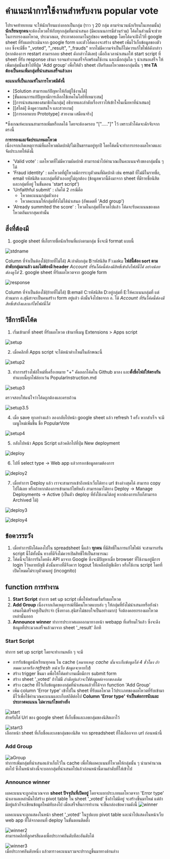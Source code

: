 # คำแนะนำการใช้งานสำหรับงาน popular vote
  โปรเจคท้ายเทอม จะให้นักเรียนแบ่งออกเป็นกลุ่ม (ราว ๆ 20 กลุ่ม ตามจำนวนนักเรียนในเทอมนั้น) **นักเรียนทุกคน**จะต้องโหวตให้กับทุกกลุ่มที่มานำเสนอ (มีคะแนนการมีส่วนร่วม) โค้ดในส่วนนี้จะช่วยในการกรองผลโหวต, ประมวลผล, ประกาศออกมาในรูปของ webapp โดยโค้ดจะฝังไว้ที่ google sheet ที่รับผลประเมินจาก google form และตัวโค้ดเองจะสร้าง sheet เพิ่มไว้เก็บข้อมูลของตัวเอง ซึ่งจะมีชื่อ "_voted", "_result", "_frauds" หากไม่มีความจำเป็นก็ไม่ควรแก้ไขไฟล์ดังกล่าว (หากต้องการ restart สามารถลบ sheet ดังกล่าวได้เลย)
  เมื่อถึงเวลานำเสนอให้ start script ที่ sheet ที่รับ response เข้ามา รอจนทำงานเสร็จจึงพร้อมใช้งาน และเมื่อกลุ่มใด ๆ นำเสนอเสร็จ ให้เพิ่มกลุ่มนั้นเข้าไปที่ปุ่ม 'Add group' เพื่อให้ตัว sheet เปิดรับผลโหวตของกลุ่มนั้น ๆ **ทาง TA ต้องเป็นคนเพิ่มกลุ่มที่นำเสนอเสร็จแล้วเอง**
  
  **คะแนนที่เป็นเกณฑ์ในการโหวตมีดังนี้**
- [Solution สามารถแก้ปัญหาให้กับผู้ใช้งานได้]
- [ขั้นตอนการแก้ปัญหามีการเลือกใช้เทคโนโลยีที่เหมาะสม]
- [[การนำเสนอของสมาชิกในกลุ่ม] อธิบายและลำดับเรื่องราวให้เข้าใจในเนื้อหาที่นำเสนอ]
- [[สไลด์] ดึงดูความสนใจ และสวยงาม]
- [[การออกแบบ Prototype] สวยงาม เสมือนจริง]

*ซึ่งเกณฑ์คะแนนสามารถเพิ่มหรือลดได้ โดยจะต้องครอบ "["....."]" ไว้ เพราะตัวโค้ดจะดักจับจากตรงนี้

 **การกรองและจัดประเภทผลโหวต**\
  เนื่องจากเกิดเหตุการณ์ที่ผลโหวตผิดปกติ/ไม่เป็นธรรมอยู่ทุกปี โดยโค้ดนี้จะทำการกรองผลโหวตและจัดประเภทให้ดังนี้
  - 'Valid vote' : ผลโหวตที่ไม่มีความผิดปกติ สามารถนำไปคำนวณเป็นคะแนนจริงของกลุ่มนั้น ๆ ได้
  - 'Fraud identity' : ผลโหวตที่ผู้โหวตมีการระบุตัวตนที่ผิดปกติ เช่น email ที่ไม่มีในรายชื่อ, email รหัสนิสิต และกลุ่มที่ตัวเองอยู่ไม่ถูกต้อง (ข้อมูลพวกนี้ดึงมาจาก sheet ที่มีรายชื่อนิสิตและกลุ่มที่อยู่ ในขั้นตอน 'start script')
  - 'Unfaithful submit' : เกิดได้ 2 กรณีคือ
     - โหวตคะแนนกลุ่มตัวเอง
     - โหวตคะแนนให้กลุ่มที่ยังไม่ได้นำเสนอ (อัพเดตที่ 'Add group')
  - 'Already summited the score' : โหวตในกลุ่มที่โหวตไปแล้ว โค้ดจะรับคะแนนของผลโหวตอันแรกสุดเท่านั้น


## สิ่งที่ต้องมี
1. google sheet ที่เก็บรายชื่อนักเรียนที่แบ่งตามกลุ่ม ซึ่งจะมี format แบบนี้

  ![stdname](./Asset/stdname.png)
  
  Column ที่จำเป็นต้องใช้(ย้ายที่ไม่ได้) A:ลำดับกลุ่ม B:รหัสนิสิต F:เมลku 
  **ไฟล์นี้ต้อง sort ตามลำดับกลุ่มมาแล้ว และไม่ต้องมี header**
  *Account ที่รันโค้ดนี้ต้องมีสิทธิ์เข้าถึงไฟล์นี้ได้ อย่างน้อยต้องดูได้*
2. google sheet ที่รับผลโหวตจาก google form

  ![response](./Asset/response.png)
  
  Column ที่จำเป็นต้องใช้(ย้ายที่ไม่ได้) B:email C:รหัสนิสิต D:อยู่กลุ่มที่ E:ให้คะแนนกลุ่มที่
  แต่ส่วนมาก อ.สุนิสาจะเป็นคนสร้าง form อยู่แล้ว ดังนั้นจึงไปขอจาก อ. ได้
  *Account ที่รันโค้ดนี้ต้องมีสิทธิ์เข้าถึงและแก้ไขไฟล์นี้ได้*
  
## วิธีการฝังโค้ด
1. เริ่มเข้ามาที่ sheet ที่รับผลโหวต เข้ามาที่เมนู Extensions > Apps script

![setup](./Asset/setup.png)

2. เมื่อคลิกที่ Apps script จะได้หน้าต่างใหม่ในลักษณะนี้

![setup2](./Asset/setup2.png)

3. ทำการสร้างไฟล์ใหม่ที่เครื่องหมาย "+" คัดลอกโค้ดใน Github มาลง และ**ตั้งชื่อไฟล์ให้ตรงกัน** ทำแบบนี้ทุกไฟล์ยกเว้น PopularInstruction.md

![setup3](./Asset/setup3.png)

ตรวจสอบให้แน่ใจว่าโค้ดถูกต้องและครบถ้วน

![setup3.5](./Asset/setup3(2).png)

4. เมื่อ save ทุกอย่างแล้ว ลองกลับไปหน้า google sheet แล้ว refresh 1 ครั้ง หากสำเร็จ จะมีเมนูใหม่เพิ่มขึ้น ชื่อ PopularVote

![setup4](./Asset/setup4.png)

5. กลับไปหน้า Apps Script แล้วคลิกไปที่ปุ่ม New deployment

![deploy](./Asset/deploy.png)

6. ไปที่ select type -> Web app แล้วกรอกข้อมูลตามต้องการ

![deploy2](./Asset/deploy2.png)

7. เมื่อทำการ Deploy แล้ว เราจะสามารถเข้าถึงหน้าเว็บได้ทาง url ข้างล่างสุดได้ สามารถ copy ไปได้เลย หรือถ้าหากต้องการเข้ามาแก้ไขทีหลัง สามารถมาได้ทาง Deploy -> Manage Deployments -> Active (เป็นตัว deploy ที่ยังใช้งานได้อยู่ หากต้องการเก็บก็สามารถ Archived ได้)

![deploy3](./Asset/deploy3.png)

![deploy4](./Asset/deploy4.png)

## ข้อควรระวัง
1. เมื่อทำการฝังโค้ดลงไปใน spreadsheet นี้แล้ว **ทุกคน** ที่มีสิทธิ์ในการแก้ไขไฟล์ จะสามารถรัน script นี้ได้ทั้งนั้น ทางที่ดีจึงไม่ควรเปิดสิทธิ์ให้เป็นสาธารณะ
2. โค้ดนี้จะใช้การรันโดยดึง API มาจาก Google ซึ่งจะมีปัญหาเมื่อ browser ที่ใช้งานอยู่มีการ login ไว้หลายบัญชี ดังนั้นทางที่ดีจึงควร logout ให้เหลือบัญชีเดียว หรือใช้งาน script โดยที่เปิดโหมดไม่ระบุตัวตนอยู่ (incognito)

## function การทำงาน
  1. **Start Script** ทำการ set up script เพื่อให้พร้อมเรื่มรับผลโหวต
  2. **Add Group** เนื่องจากเกิดเหตุการณ์ที่มีคนโหวตแบบส่ง ๆ ให้กลุ่มที่ยังไม่นำเสนอหรือยังนำเสนอไม่เสร็จอยู่เป็นประจำ (ซึ่งทางอ.สุนิสาไม่ชอบใจเป็นอย่างมาก) จึงต้องคอยกรองผลโหวตเหล่านั้นออก
  3. **Announce winner** ทำการประกาศผลออกมาทางหน้า webapp ที่เตรียมไว้แล้ว ซึ่งจะดึงข้อมูลที่ประมวลเสร็จแล้วมาจาก sheet '_result' อีกที

### Start Script
  ทำการ set up script โดยจะทำงานหลัก ๆ จะมี
  - การรับข้อมูลนักเรียนทุกคน ใน cache (*หมายเหตุ: cache นั้นจะเก็บข้อมูลได้ 4 ชั่วโมง ถ้าหมดเวลาหรือ refresh หน้าเว็บ ข้อมูลจะหายไป*)
  - สร้าง trigger ขึ้นมา ดพื่อให้โค้ดทำงานเมื่อมีการ submit form
  - สร้าง sheet '_voted' ถ้าไม่มี *ถ้ามีอยู่แล้วจะใช้ข้อมูลต่อจากของเดิม*
  - สร้าง cache ที่ไว้เก็บข้อมูลของกลุ่มที่นำเสนอแล้วที่ได้จาก function 'Add Group'
  - เพิ่ม column 'Error type' เข้าไปใน sheet ที่รับผลโหวต ไว้ประเภทของผลโหวตที่รับเข้ามา มีไว้เพื่อใช้คำนวณคะแนนและเก็บสถิติต่อไป
    **Column 'Error type' จำเป็นต่อการนับและประกาศคะแนน ไม่ควรแก้ไขอย่างยิ่ง**
  
  ![start](./Asset/start.png)\
  สำหรับใส่ Url ของ google sheet ที่เก็บชื่อและเลขกลุ่มของนิสิตเอาไว้
  
  
  ![start3](./Asset/start3.png)\
  เลือกหน้า sheet ที่เก็บชื่อและเลขกลุ่มของนิสิต จาก spreadsheet ที่ได้เลือกจาก url ก่อนหน้านี้
    
### Add Group
  ![aGroup](./Asset/aGroup.png)\
  ทำการเพิ่มกลุ่มที่นำเสนอแล้วเก็บไว้ใน cache เพื่อให้ผลคะแนนที่โหวตให้กลุ่มนั้น ๆ นำมาคำนวณต่อไป ซึ่งในหน้าต่างนี้จะบอกกลุ่มที่นำเสนอไปแล้วก่อนหน้านี้ตามลำดับที่ใส่เข้าไป

### Announce winner
  ผลคะแนนจะถูกคำนวณจาก **sheet ปัจจุบันที่เปิดอยู่** โดยจะแยกประเภทผลโหวตจาก 'Error type' นำเอาผลเหล่านั้นไปสร้าง pivot table ใน sheet '_voted' ซึ่งถ้าไม่มีอยู่ จะสร้างขึ้นมาใหม่ แต่ถ้ามีอยู่แล้วก็จะเขียนข้อมูลใหม่ทับลงไป เมื่อเสร็จสิ้นการทำงาน จะขึ้นกล่องข้อความดังนี้
![winner](./Asset/winner.png)

  ผลคะแนนจะถูกแสดงในหน้า sheet '_voted' ในรูปแบบ pivot table และนำไปแสดงในหน้าเว็บ web app ที่ได้จากตอนที่ deploy ในขั้นตอนติดตั้ง

![winner2](./Asset/winner2.png)\
สามารถคลิกที่ลูกศรสีแดงเพื่อประกาศอันดับทีละอันดับได้

![winner3](./Asset/winner3.png)\
เมื่อประกาศอันดับหนึ่ง แล้วตารางคะแนนรวมจะปรากฏขึ้นมาทางด้านล่าง  
